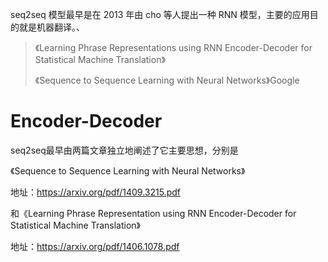 seq2seq 模型最早是在 2013 年由 cho 等人提出一种 RNN 模型，主要的应用目的就是机器翻译。、

> 《Learning Phrase Representations using RNN Encoder-Decoder for Statistical Machine Translation》
>
> 《Sequence to Sequence Learning with Neural Networks》Google

# Encoder-Decoder

seq2seq最早由两篇文章独立地阐述了它主要思想，分别是

《Sequence to Sequence Learning with Neural Networks》

地址：https://arxiv.org/pdf/1409.3215.pdf

和《Learning Phrase Representation using RNN Encoder-Decoder for Statistical Machine Translation》

地址：https://arxiv.org/pdf/1406.1078.pdf